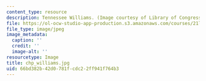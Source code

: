 ```yaml
---
content_type: resource
description: Tennessee Williams. (Image courtesy of Library of Congress.)
file: https://ol-ocw-studio-app-production.s3.amazonaws.com/courses/21l-486-modern-drama-spring-2006/66bd382b42d0781fcdc22ff941f764b3_chp_williams.jpg
file_type: image/jpeg
image_metadata:
  caption: ''
  credit: ''
  image-alt: ''
resourcetype: Image
title: chp_williams.jpg
uid: 66bd382b-42d0-781f-cdc2-2ff941f764b3
---
```

